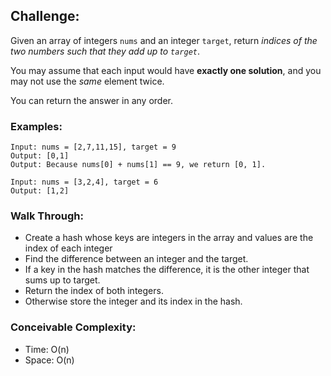 ## Challenge:

Given an array of integers `nums` and an integer `target`, return _indices of the two numbers such that they add up to `target`_.

You may assume that each input would have **exactly one solution**, and you may not use the _same_ element twice.

You can return the answer in any order.

### Examples:

```
Input: nums = [2,7,11,15], target = 9
Output: [0,1]
Output: Because nums[0] + nums[1] == 9, we return [0, 1].
```

```
Input: nums = [3,2,4], target = 6
Output: [1,2]
```

### Walk Through:

- Create a hash whose keys are integers in the array and values are the index of each integer
- Find the difference between an integer and the target.
- If a key in the hash matches the difference, it is the other integer that sums up to target.
- Return the index of both integers.
- Otherwise store the integer and its index in the hash.

### Conceivable Complexity:

- Time: O(n)
- Space: O(n)
